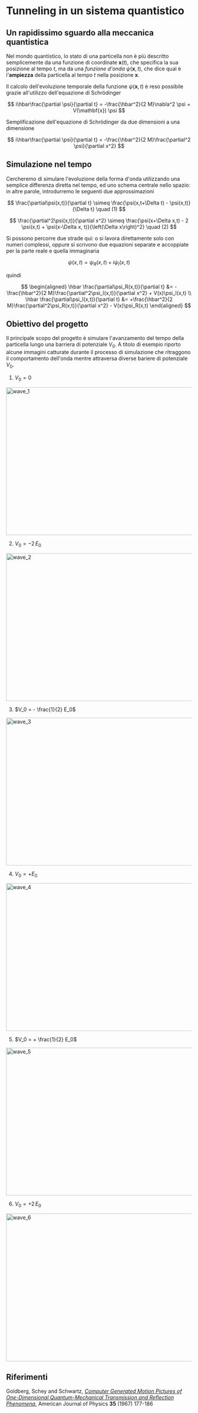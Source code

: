 # Tunneling in un sistema quantistico

## Un rapidissimo sguardo alla meccanica quantistica

Nel mondo quantistico, lo stato di una particella non è più descritto semplicemente da una funzione di coordinate $\mathbf{x}(t)$, che specifica la sua posizione al tempo $t$, ma da una *funzione d'onda* $\psi (\mathbf{x}, t)$, che dice qual è l'**ampiezza** della particella al tempo $t$ nella posizione $\mathbf{x}$.

Il calcolo dell'evoluzione temporale della funzione $\psi(\mathbf{x}, t)$ è reso possibile grazie all'utilizzo dell'equazione di Schrödinger

$$ i\hbar\frac{\partial \psi}{\partial t} = -\frac{\hbar^2}{2 M}\nabla^2 \psi + V(\mathbf{x}) \psi $$


Semplificazione dell'equazione di Schrödinger da due dimensioni a una dimensione

$$ i\hbar\frac{\partial \psi}{\partial t} = -\frac{\hbar^2}{2 M}\frac{\partial^2 \psi}{\partial x^2} $$

## Simulazione nel tempo

Cercheremo di simulare l'evoluzione della forma d'onda utilizzando una semplice differenza diretta nel tempo, ed uno schema centrale nello spazio: in altre parole, introdurremo le seguenti due approssimazioni

$$
\frac{\partial\psi(x,t)}{\partial t} \simeq \frac{\psi(x,t+\Delta t) - \psi(x,t)}{\Delta t} \quad (1)
$$

$$
\frac{\partial^2\psi(x,t)}{\partial x^2} \simeq \frac{\psi(x+\Delta x,t) - 2 \psi(x,t) + \psi(x-\Delta x, t)}{\left(\Delta x\right)^2} \quad (2)
$$

Si possono percorre due strade qui: o si lavora direttamente solo con numeri complessi, oppure si scrivono due equazioni separate e accoppiate per la parte reale e quella immaginaria

$$
\psi(x,t) = \psi_R(x,t) + i \psi_I(x,t)
$$

quindi

$$
\begin{aligned}
\hbar \frac{\partial\psi_R(x,t)}{\partial t} &= -\frac{\hbar^2}{2 M}\frac{\partial^2\psi_I(x,t)}{\partial x^2} + V(x)\psi_I(x,t) \\
\hbar \frac{\partial\psi_I(x,t)}{\partial t} &= +\frac{\hbar^2}{2 M}\frac{\partial^2\psi_R(x,t)}{\partial x^2} - V(x)\psi_R(x,t)
\end{aligned}
$$

## Obiettivo del progetto

Il principale scopo del progetto è simulare l'avanzamento del tempo della particella lungo una barriera di potenziale $V_0$.  A titolo di esempio riporto alcune immagini catturate durante il processo di simulazione che ritraggono il comportamento dell'onda mentre attraversa diverse bariere di potenziale $V_0$.

1. $V_0 = 0$

<img src="square_imaginary_real_psi.jpg" alt="wave_1" width="700" height="400">


2. $V_0 = - 2\,E_0$

<img src="-2E0_V.jpg" alt="wave_2" width="700" height="400">



3. $V_0 = - \frac{1}{2} E_0$

<img src="potential_min.jpg" alt="wave_3" width="700" height="400">


4. $V_0 = + E_0$

<img src="inbox_potential.jpg" alt="wave_4" width="700" height="400"> 


5. $V_0 = + \frac{1}{2} E_0$

<img src="potential_step.jpg" alt="wave_5" width="700" height="400">


6. $V_0 = + 2\,E_0$

<img src="infront_potential.jpg" alt="wave_6" width="700" height="400">


## Riferimenti
Goldberg, Schey and Schwartz, [*Computer Generated Motion Pictures of One-Dimensional Quantum-Mechanical Transmission and Reflection Phenomena*](http://ergodic.ugr.es/cphys/lecciones/SCHROEDINGER/ajp.pdf), American Journal of Physics **35** (1967) 177-186





